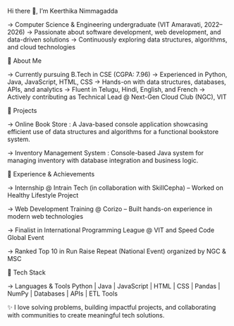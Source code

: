 Hi there 👋, I’m Keerthika Nimmagadda

 -> Computer Science & Engineering undergraduate (VIT Amaravati, 2022–2026)
 -> Passionate about software development, web development, and data-driven solutions
 -> Continuously exploring data structures, algorithms, and cloud technologies

🔹 About Me

 -> Currently pursuing B.Tech in CSE (CGPA: 7.96)
 -> Experienced in Python, Java, JavaScript, HTML, CSS
 -> Hands-on with data structures, databases, APIs, and analytics
 -> Fluent in Telugu, Hindi, English, and French
 -> Actively contributing as Technical Lead @ Next-Gen Cloud Club (NGC), VIT

🔹 Projects

 -> Online Book Store :
        A Java-based console application showcasing efficient use of data structures and algorithms for a functional  bookstore system.

-> Inventory Management System :
        Console-based Java system for managing inventory with database integration and business logic.

🔹 Experience & Achievements

  -> Internship @ Intrain Tech (in collaboration with SkillCepha) – Worked on Healthy Lifestyle Project

  -> Web Development Training @ Corizo – Built hands-on experience in modern web technologies

  -> Finalist in International Programming League @ VIT and Speed Code Global Event

  -> Ranked Top 10 in Run Raise Repeat (National Event) organized by NGC & MSC

🔹 Tech Stack

  -> Languages & Tools
     Python | Java | JavaScript | HTML | CSS | Pandas | NumPy | Databases | APIs | ETL Tools 

✨ I love solving problems, building impactful projects, and collaborating with communities to create meaningful tech solutions.
